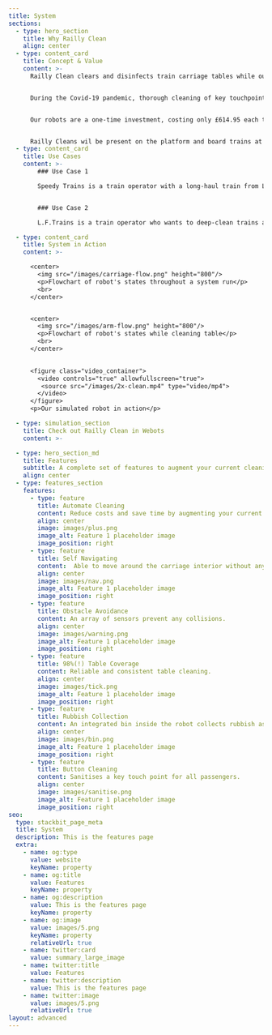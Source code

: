 ```yaml
---
title: System
sections:
  - type: hero_section
    title: Why Railly Clean
    align: center
  - type: content_card
    title: Concept & Value
    content: >-
      Railly Clean clears and disinfects train carriage tables while out of transit to improve sanitation and overall passenger satisfaction on trains.


      During the Covid-19 pandemic, thorough cleaning of key touchpoints on trains has been increased, but we believe high standards of cleaning should be maintained beyond the pandemic. According to Scotrail’s Passenger Satisfaction Remedial Plan of 2019, even pre-pandemic, interior train cleanliness was deemed to be the second most important contributor to overall customer satisfaction. Even so, a National Rail Passenger Survey showed a dramatic decrease in interior cleanliness perceived by commuters from the 2017 to 2018 period. The key suggestion by the committee in order to improve this declining satisfaction, was to improve fleet cleanliness standards within core peak hours of operation. This is where we come in.


      Our robots are a one-time investment, costing only £614.95 each to manufacture. This is equivalent to just 69 hours of minimum wage work. As a Covid-19 Public Attitudes survey have revealed: 32% of Rail Operators have expressed concern that the pandemic will have a lasting effect on passenger numbers. 49% of people from the same survey say that they would rather travel by car than public transport even after restrictions are lifted. With increased focus on hygiene since the pandemic, investing in Railly Clean would provide reassurance to passengers that they will be safe as regular cleaning of carriages will continue post-pandemic, helping operators win back the trust of passengers.


      Railly Cleans wil be present on the platform and board trains at major stops with sufficient waiting times. While the train is stationary and free of passengers, multiple robots will be working efficiently together with a cleaner to clean train carriages just before passengers start to board. A single member of staff is required to place accessible ramps at each carriage, allowing each Railly Clean to navigate into its carriage ready to clean tables. Once Railly clean has finished its run, a cleaner can quickly walk down the carriages picking up minimal leftover rubbish or collecting valuables left by passengers which Railly Clean has intelligently avoided cleaning.
  - type: content_card
    title: Use Cases
    content: >-
        ### Use Case 1

        Speedy Trains is a train operator with a long-haul train from London Euston to Edinburgh Waverly. This is a regular, in demand service so the same train will make the journey there and back in a day. In Edinburgh there is a 30-minute gap between the train arriving and starting its return journey. Speedy Trains wants to use this opportunity to clean the train at the changeover by clearing any rubbish and also disinfecting key touch points including tables and door buttons. A cleaner can wait on the platform where the train arrives, together with all the robots in place where carriage doors expect to be lined up. Once the train arrives and the passengers have disembarked, a member of a staff will quickly place down an accessible ramp at each carriage. The robots then can be powered on to navigate into their respective carriages and proceed to remove rubbish and disinfect buttons and tables. After they have completed their cleaning and left the carriage, only one cleaner is required to board the train and pick up any valuable the robots have avoided cleaning, or any open cans the robots cannot sweep. The accessibility ramps can be quickly collected, and the train is cleaned and ready to go.


        ### Use Case 2

        L.F.Trains is a train operator who wants to deep-clean trains at night more frequently to keep customers happy. To achieve this, they want to deploy a number of robots to augment their cleaning staff, allowing faster, more thorough cleaning while minimising viral exposure to the staff. Like in the case above, a cleaner will wait with the robots at the platform. Once accessible ramps are set up, the robots will navigate into the carriages after being powered on, disinfect door buttons and tables, then navigate off the train by themselves. A cleaner can then pick up all the valuables and open cans the robots is not expected to handle. The accessible ramps can then be collected.

  - type: content_card
    title: System in Action
    content: >-

      <center>
        <img src="/images/carriage-flow.png" height="800"/>
        <p>Flowchart of robot's states throughout a system run</p>
        <br>
      </center>


      <center>
        <img src="/images/arm-flow.png" height="800"/>
        <p>Flowchart of robot's states while cleaning table</p>
        <br>
      </center>
      

      <figure class="video_container">
        <video controls="true" allowfullscreen="true">
         <source src="/images/2x-clean.mp4" type="video/mp4">
        </video>
      </figure>
      <p>Our simulated robot in action</p>

  - type: simulation_section
    title: Check out Railly Clean in Webots
    content: >-

  - type: hero_section_md
    title: Features
    subtitle: A complete set of features to augment your current cleaning solution.
    align: center
  - type: features_section
    features:
      - type: feature
        title: Automate Cleaning
        content: Reduce costs and save time by augmenting your current cleaning team with a Railly Clean robot .
        align: center
        image: images/plus.png
        image_alt: Feature 1 placeholder image
        image_position: right
      - type: feature
        title: Self Navigating
        content:  Able to move around the carriage interior without any assistance.
        align: center
        image: images/nav.png
        image_alt: Feature 1 placeholder image
        image_position: right
      - type: feature
        title: Obstacle Avoidance
        content: An array of sensors prevent any collisions.
        align: center
        image: images/warning.png
        image_alt: Feature 1 placeholder image
        image_position: right
      - type: feature
        title: 98%(!) Table Coverage
        content: Reliable and consistent table cleaning.
        align: center
        image: images/tick.png
        image_alt: Feature 1 placeholder image
        image_position: right
      - type: feature
        title: Rubbish Collection
        content: An integrated bin inside the robot collects rubbish as the robot moves along the carriage.
        align: center
        image: images/bin.png
        image_alt: Feature 1 placeholder image
        image_position: right
      - type: feature
        title: Button Cleaning
        content: Sanitises a key touch point for all passengers.
        align: center
        image: images/sanitise.png
        image_alt: Feature 1 placeholder image
        image_position: right
seo:
  type: stackbit_page_meta
  title: System
  description: This is the features page
  extra:
    - name: og:type
      value: website
      keyName: property
    - name: og:title
      value: Features
      keyName: property
    - name: og:description
      value: This is the features page
      keyName: property
    - name: og:image
      value: images/5.png
      keyName: property
      relativeUrl: true
    - name: twitter:card
      value: summary_large_image
    - name: twitter:title
      value: Features
    - name: twitter:description
      value: This is the features page
    - name: twitter:image
      value: images/5.png
      relativeUrl: true
layout: advanced
---
```

